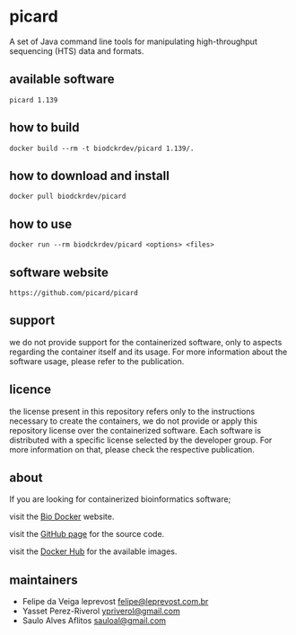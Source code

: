 picard
=====
A set of Java command line tools for manipulating high-throughput sequencing (HTS) data and formats.


available software
--------
`picard 1.139`


how to build
------------
`docker build --rm -t biodckrdev/picard 1.139/.`


how to download and install
---------------------------
`docker pull biodckrdev/picard`


how to use
------------
`docker run --rm biodckrdev/picard <options> <files>`


software website
----------------
`https://github.com/picard/picard`


support
-------
we do not provide support for the containerized software, only to aspects regarding the container itself
and its usage. For more information about the software usage, please refer to the publication.


licence
-------
the license present in this repository refers only to the instructions necessary to create the containers, we do not provide or apply this repository license over the containerized software. Each software is distributed with a specific license selected by the developer group. For more information on that, please check the respective publication.


about
-----
If you are looking for containerized bioinformatics software;

visit the [Bio Docker](http://biodocker.github.io "Bio Docker") website.

visit the [GitHub page](https://github.com/BioDocker/) for the source code.

visit the [Docker Hub](https://registry.hub.docker.com/repos/biodckr/) for the available images.


maintainers
-----------
* Felipe da Veiga leprevost <felipe@leprevost.com.br>
* Yasset Perez-Riverol <ypriverol@gmail.com>
* Saulo Alves Aflitos <sauloal@gmail.com>
